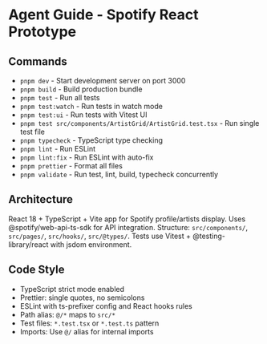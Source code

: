 # Agent Guide - Spotify React Prototype

## Commands

- `pnpm dev` - Start development server on port 3000
- `pnpm build` - Build production bundle
- `pnpm test` - Run all tests
- `pnpm test:watch` - Run tests in watch mode
- `pnpm test:ui` - Run tests with Vitest UI
- `pnpm test src/components/ArtistGrid/ArtistGrid.test.tsx` - Run single test file
- `pnpm typecheck` - TypeScript type checking
- `pnpm lint` - Run ESLint
- `pnpm lint:fix` - Run ESLint with auto-fix
- `pnpm prettier` - Format all files
- `pnpm validate` - Run test, lint, build, typecheck concurrently

## Architecture

React 18 + TypeScript + Vite app for Spotify profile/artists display. Uses @spotify/web-api-ts-sdk for API integration. Structure: `src/components/`, `src/pages/`, `src/hooks/`, `src/@types/`. Tests use Vitest + @testing-library/react with jsdom environment.

## Code Style

- TypeScript strict mode enabled
- Prettier: single quotes, no semicolons
- ESLint with ts-prefixer config and React hooks rules
- Path alias: `@/*` maps to `src/*`
- Test files: `*.test.tsx` or `*.test.ts` pattern
- Imports: Use `@/` alias for internal imports

